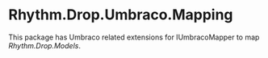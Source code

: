 # Rhythm.Drop.Umbraco.Mapping

This package has Umbraco related extensions for IUmbracoMapper to map _Rhythm.Drop.Models_.
